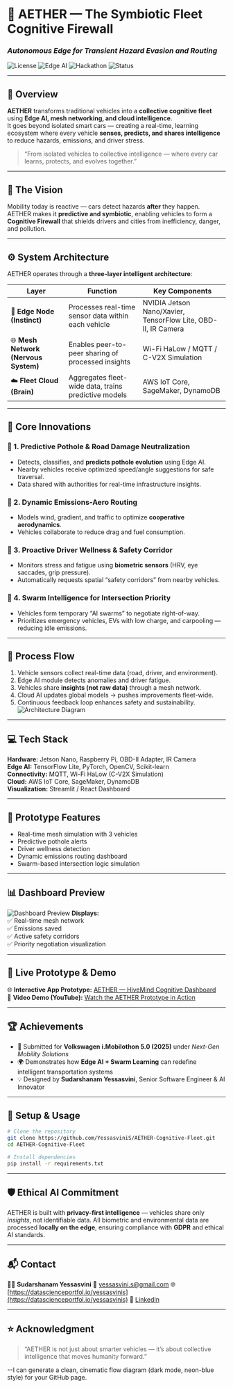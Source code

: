 # 🚗 **AETHER — The Symbiotic Fleet Cognitive Firewall**  
### *Autonomous Edge for Transient Hazard Evasion and Routing*  

![License](https://img.shields.io/badge/License-MIT-blue.svg)
![Edge AI](https://img.shields.io/badge/Powered%20By-Edge%20AI%20%26%20IoT-orange)
![Hackathon](https://img.shields.io/badge/Challenge-Volkswagen%20i.Mobilothon%205.0-brightgreen)
![Status](https://img.shields.io/badge/Status-Prototype%20Ready-success)

---

## 🧠 **Overview**

**AETHER** transforms traditional vehicles into a **collective cognitive fleet** using **Edge AI, mesh networking, and cloud intelligence**.  
It goes beyond isolated smart cars — creating a real-time, learning ecosystem where every vehicle **senses, predicts, and shares intelligence** to reduce hazards, emissions, and driver stress.

> “From isolated vehicles to collective intelligence — where every car learns, protects, and evolves together.”

---

## 🚀 **The Vision**

Mobility today is reactive — cars detect hazards **after** they happen.  
AETHER makes it **predictive and symbiotic**, enabling vehicles to form a **Cognitive Firewall** that shields drivers and cities from inefficiency, danger, and pollution.

---

## ⚙️ **System Architecture**

AETHER operates through a **three-layer intelligent architecture**:

| Layer | Function | Key Components |
|--------|-----------|----------------|
| 🧩 **Edge Node (Instinct)** | Processes real-time sensor data within each vehicle | NVIDIA Jetson Nano/Xavier, TensorFlow Lite, OBD-II, IR Camera |
| 🌐 **Mesh Network (Nervous System)** | Enables peer-to-peer sharing of processed insights | Wi-Fi HaLow / MQTT / C-V2X Simulation |
| ☁️ **Fleet Cloud (Brain)** | Aggregates fleet-wide data, trains predictive models | AWS IoT Core, SageMaker, DynamoDB |

---

## 🌟 **Core Innovations**

### 🔹 1. Predictive Pothole & Road Damage Neutralization  
- Detects, classifies, and **predicts pothole evolution** using Edge AI.  
- Nearby vehicles receive optimized speed/angle suggestions for safe traversal.  
- Data shared with authorities for real-time infrastructure insights.  

### 🔹 2. Dynamic Emissions-Aero Routing  
- Models wind, gradient, and traffic to optimize **cooperative aerodynamics**.  
- Vehicles collaborate to reduce drag and fuel consumption.  

### 🔹 3. Proactive Driver Wellness & Safety Corridor  
- Monitors stress and fatigue using **biometric sensors** (HRV, eye saccades, grip pressure).  
- Automatically requests spatial “safety corridors” from nearby vehicles.  

### 🔹 4. Swarm Intelligence for Intersection Priority  
- Vehicles form temporary “AI swarms” to negotiate right-of-way.  
- Prioritizes emergency vehicles, EVs with low charge, and carpooling — reducing idle emissions.

---

## 🧩 **Process Flow**
1. Vehicle sensors collect real-time data (road, driver, and environment).  
2. Edge AI module detects anomalies and driver fatigue.  
3. Vehicles share **insights (not raw data)** through a mesh network.  
4. Cloud AI updates global models → pushes improvements fleet-wide.  
5. Continuous feedback loop enhances safety and sustainability.
![Architecture Diagram](https://github.com/YessasviniS/AETHER-Cognitive-Fleet/blob/main/images/1000216679.jpg?raw=true)

---

## 💻 **Tech Stack**
**Hardware:** Jetson Nano, Raspberry Pi, OBD-II Adapter, IR Camera  
**Edge AI:** TensorFlow Lite, PyTorch, OpenCV, Scikit-learn  
**Connectivity:** MQTT, Wi-Fi HaLow (C-V2X Simulation)  
**Cloud:** AWS IoT Core, SageMaker, DynamoDB  
**Visualization:** Streamlit / React Dashboard  

---

## 🧠 **Prototype Features**
- Real-time mesh simulation with 3 vehicles  
- Predictive pothole alerts  
- Driver wellness detection  
- Dynamic emissions routing dashboard  
- Swarm-based intersection logic simulation  

---

## 📊 **Dashboard Preview**
![Dashboard Preview](https://github.com/YessasviniS/AETHER-Cognitive-Fleet/blob/main/images/1000216680.jpg?raw=true)
**Displays:**  
✅ Real-time mesh network  
✅ Emissions saved  
✅ Active safety corridors  
✅ Priority negotiation visualization  

---

## 🔗 **Live Prototype & Demo**
🌐 **Interactive App Prototype:** [AETHER — HiveMind Cognitive Dashboard](https://hivemind-cognition.lovable.app/)  
🎥 **Video Demo (YouTube):** [Watch the AETHER Prototype in Action](https://youtu.be/vmzB2Qz9IiQ)  

---

## 🏆 **Achievements**
- 🥇 Submitted for **Volkswagen i.Mobilothon 5.0 (2025)** under *Next-Gen Mobility Solutions*  
- 🌍 Demonstrates how **Edge AI + Swarm Learning** can redefine intelligent transportation systems  
- 💡 Designed by **Sudarshanam Yessasvini**, Senior Software Engineer & AI Innovator  

---

## 🧪 **Setup & Usage**

```bash
# Clone the repository
git clone https://github.com/YessasviniS/AETHER-Cognitive-Fleet.git
cd AETHER-Cognitive-Fleet

# Install dependencies
pip install -r requirements.txt
````

---

## 🛡️ **Ethical AI Commitment**
AETHER is built with **privacy-first intelligence** — vehicles share only *insights*, not identifiable data.
All biometric and environmental data are processed **locally on the edge**, ensuring compliance with **GDPR** and ethical AI standards.

---

## 📬 **Contact**
👩‍💻 **Sudarshanam Yessasvini**
📧 [yessasvini.s@gmail.com](mailto:yessasvini.s@gmail.com)
🌐 [https://datascienceportfol.io/yessasvinis](https://datascienceportfol.io/yessasvinis)
🔗 [LinkedIn](https://linkedin.com/in/sudarshanam-yessasvini-358a72287)

---

## ⭐ **Acknowledgment**
> “AETHER is not just about smarter vehicles — it’s about collective intelligence that moves humanity forward.”



--I can generate a clean, cinematic flow diagram (dark mode, neon-blue style) for your GitHub page.
```

